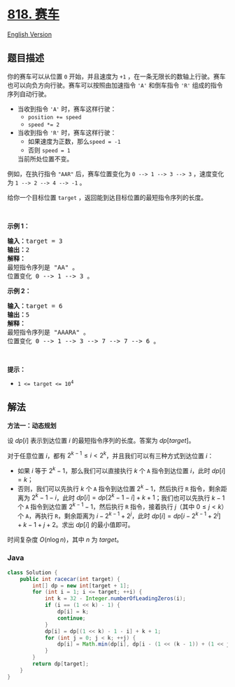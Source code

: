 # [818. 赛车](https://leetcode.cn/problems/race-car)

[English Version](/solution/0800-0899/0818.Race%20Car/README_EN.md)

## 题目描述

<!-- 这里写题目描述 -->

你的赛车可以从位置 <code>0</code> 开始，并且速度为 <code>+1</code> ，在一条无限长的数轴上行驶。赛车也可以向负方向行驶。赛车可以按照由加速指令 <code>'A'</code> 和倒车指令 <code>'R'</code> 组成的指令序列自动行驶。

<ul>
	<li>当收到指令 <code>'A'</code> 时，赛车这样行驶：
	<ul>
		<li><code>position += speed</code></li>
		<li><code>speed *= 2</code></li>
	</ul>
	</li>
	<li>当收到指令 <code>'R'</code> 时，赛车这样行驶：
	<ul>
		<li>如果速度为正数，那么<code>speed = -1</code></li>
		<li>否则 <code>speed = 1</code></li>
	</ul>
	当前所处位置不变。</li>
</ul>

<p>例如，在执行指令 <code>"AAR"</code> 后，赛车位置变化为 <code>0 --&gt; 1 --&gt; 3 --&gt; 3</code> ，速度变化为 <code>1 --&gt; 2 --&gt; 4 --&gt; -1</code> 。</p>

<p>给你一个目标位置 <code>target</code> ，返回能到达目标位置的最短指令序列的长度。</p>

<p>&nbsp;</p>

<p><strong>示例 1：</strong></p>

<pre>
<strong>输入：</strong>target = 3
<strong>输出：</strong>2
<strong>解释：</strong>
最短指令序列是 "AA" 。
位置变化 0 --&gt; 1 --&gt; 3 。
</pre>

<p><strong>示例 2：</strong></p>

<pre>
<strong>输入：</strong>target = 6
<strong>输出：</strong>5
<strong>解释：</strong>
最短指令序列是 "AAARA" 。
位置变化 0 --&gt; 1 --&gt; 3 --&gt; 7 --&gt; 7 --&gt; 6 。
</pre>

<p>&nbsp;</p>

<p><strong>提示：</strong></p>

<ul>
	<li><code>1 &lt;= target &lt;= 10<sup>4</sup></code></li>
</ul>

## 解法

**方法一：动态规划**

设 $dp[i]$ 表示到达位置 $i$ 的最短指令序列的长度。答案为 $dp[target]$。

对于任意位置 $i$，都有 $2^{k-1} \leq i \lt 2^k$，并且我们可以有三种方式到达位置 $i$：

-   如果 $i$ 等于 $2^k-1$，那么我们可以直接执行 $k$ 个 `A` 指令到达位置 $i$，此时 $dp[i] = k$；
-   否则，我们可以先执行 $k$ 个 `A` 指令到达位置 $2^k-1$，然后执行 `R` 指令，剩余距离为 $2^k-1-i$，此时 $dp[i] = dp[2^k-1-i] + k + 1$；我们也可以先执行 $k-1$ 个 `A` 指令到达位置 $2^{k-1}-1$，然后执行 `R` 指令，接着执行 $j$（其中 $0 \le j \lt k$） 个 `A`，再执行 `R`，剩余距离为 $i - 2^{k-1} + 2^j$，此时 $dp[i] = dp[i - 2^{k-1} + 2^j] + k - 1 + j + 2$。求出 $dp[i]$ 的最小值即可。

时间复杂度 $O(n \log n)$，其中 $n$ 为 $target$。

### **Java**

```java
class Solution {
    public int racecar(int target) {
        int[] dp = new int[target + 1];
        for (int i = 1; i <= target; ++i) {
            int k = 32 - Integer.numberOfLeadingZeros(i);
            if (i == (1 << k) - 1) {
                dp[i] = k;
                continue;
            }
            dp[i] = dp[(1 << k) - 1 - i] + k + 1;
            for (int j = 0; j < k; ++j) {
                dp[i] = Math.min(dp[i], dp[i - (1 << (k - 1)) + (1 << j)] + k - 1 + j + 2);
            }
        }
        return dp[target];
    }
}
```
